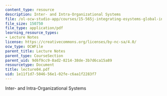 ```yaml
---
content_type: resource
description: Inter- and Intra-Organizational Systems
file: /ol-ocw-studio-app/courses/15-565j-integrating-esystems-global-information-systems-spring-2002/1e11f1d7504656e102fec6aa1f2283f7_lecture04.pdf
file_size: 150750
file_type: application/pdf
learning_resource_types:
- Lecture Notes
license: https://creativecommons.org/licenses/by-nc-sa/4.0/
ocw_type: OCWFile
parent_title: Lecture Notes
parent_type: CourseSection
parent_uid: 9d6f9cc9-8ad2-8214-38de-3b7d6ca15a89
resourcetype: Document
title: lecture04.pdf
uid: 1e11f1d7-5046-56e1-02fe-c6aa1f2283f7
---
```

Inter- and Intra-Organizational Systems